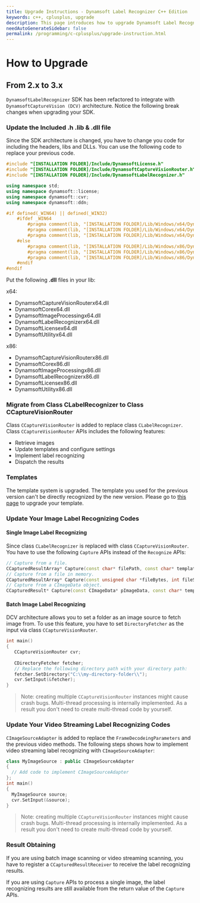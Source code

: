 ```yaml
---
title: Upgrade Instructions - Dynamsoft Label Recognizer C++ Edition
keywords: c++, cplusplus, upgrade
description: This page introduces how to upgrade Dynamsoft Label Recognizer
needAutoGenerateSidebar: false
permalink: /programming/c-cplusplus/upgrade-instruction.html
---
```


# How to Upgrade

## From 2.x to 3.x

`DynamsoftLabelRecognizer` SDK has been refactored to integrate with `DynamsoftCaptureVision (DCV)` architecture. Notice the following break changes when upgrading your SDK.

### Update the Included .h .lib & .dll file

Since the SDK architecture is changed, you have to change you code for including the headers, libs and DLLs. You can use the following code to replace your previous code.

```cpp
#include "[INSTALLATION FOLDER]/Include/DynamsoftLicense.h"
#include "[INSTALLATION FOLDER]/Include/DynamsoftCaptureVisionRouter.h"
#include "[INSTALLATION FOLDER]/Include/DynamsoftLabelRecognizer.h"

using namespace std;
using namespace dynamsoft::license;
using namespace dynamsoft::cvr;
using namespace dynamsoft::ddn;

#if defined(_WIN64) || defined(_WIN32)
    #ifdef _WIN64
        #pragma comment(lib, "[INSTALLATION FOLDER]/Lib/Windows/x64/DynamsoftLicensex64.lib")
        #pragma comment(lib, "[INSTALLATION FOLDER]/Lib/Windows/x64/DynamsoftCaptureVisionRouterx64.lib")
        #pragma comment(lib, "[INSTALLATION FOLDER]/Lib/Windows/x64/DynamsoftLabelRecognizerx64.lib")
    #else
        #pragma comment(lib, "[INSTALLATION FOLDER]/Lib/Windows/x86/DynamsoftLicensex86.lib")
        #pragma comment(lib, "[INSTALLATION FOLDER]/Lib/Windows/x86/DynamsoftCaptureVisionRouterx86.lib")
        #pragma comment(lib, "[INSTALLATION FOLDER]/Lib/Windows/x86/DynamsoftLabelRecognizerx86.lib")
    #endif
#endif
```

Put the following **.dll** files in your lib:

x64:

* DynamsoftCaptureVisionRouterx64.dll
* DynamsoftCorex64.dll
* DynamsoftImageProcessingx64.dll
* DynamsoftLabelRecognizerx64.dll
* DynamsoftLicensex64.dll
* DynamsoftUtilityx64.dll

x86:

* DynamsoftCaptureVisionRouterx86.dll
* DynamsoftCorex86.dll
* DynamsoftImageProcessingx86.dll
* DynamsoftLabelRecognizerx86.dll
* DynamsoftLicensex86.dll
* DynamsoftUtilityx86.dll

### Migrate from Class CLabelRecognizer to Class CCaptureVisionRouter

Class `CCaptureVisionRouter` is added to replace class `CLabelRecognizer`. Class `CCaptureVisionRouter` APIs includes the following features:

* Retrieve images
* Update templates and configure settings
* Implement label recognizing
* Dispatch the results

### Templates

The template system is upgraded. The template you used for the previous version can't be directly recognized by the new version. Please go to [this page]() to upgrade your template.

### Update Your Image Label Recognizing Codes

#### Single Image Label Recognizing

Since class `CLabelRecognizer` is replaced with class `CCaptureVisionRouter`. You have to use the following `Capture` APIs instead of the `Recognize` APIs:

```cpp
// Capture from a file.
CCapturedResultArray* Capture(const char* filePath, const char* templateName="");
// Capture from a file in memory.
CCapturedResultArray* Capture(const unsigned char *fileBytes, int fileSize, const char* templateName="");
// Capture from a CImageData object.
CCapturedResult* Capture(const CImageData* pImageData, const char* templateName="");
```

#### Batch Image Label Recognizing

DCV architecture allows you to set a folder as an image source to fetch image from. To use this feature, you have to set `DirectoryFetcher` as the input via class `CCaptureVisionRouter`.

```cpp
int main()
{
   CCaptureVisionRouter cvr;
 
   CDirectoryFetcher fetcher;
   // Replace the following directory path with your directory path:
   fetcher.SetDirectory("C:\\my-directory-folder\\");
   cvr.SetInput(&fetcher);
}
```

>Note: creating multiple `CCaptureVisionRouter` instances might cause crash bugs. Multi-thread processing is internally implemented. As a result you don't need to create multi-thread code by yourself.

### Update Your Video Streaming Label Recognizing Codes

`CImageSourceAdapter` is added to replace the `FrameDecodeingParameters` and the previous video methods. The following steps shows how to implement video streaming label recognizing with `CImageSourceAdapter`:

```cpp
class MyImageSource : public CImageSourceAdapter 
{
  // Add code to implement CImageSourceAdapter
};
int main()
{
  MyImageSource source;
  cvr.SetInput(&source);
}
```

>Note: creating multiple `CCaptureVisionRouter` instances might cause crash bugs. Multi-thread processing is internally implemented. As a result you don't need to create multi-thread code by yourself.

### Result Obtaining

If you are using batch image scanning or video streaming scanning, you have to register a `CCapturedResultReceiver` to receive the label recognizing results.

If you are using `Capture` APIs to process a single image, the label recognizing results are still available from the return value of the `Capture` APIs.
